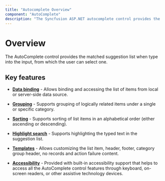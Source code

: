 ```yaml
---
title: "Autocomplete Overview"
component: "AutoComplete"
description: "The Syncfusion ASP.NET autocomplete control provides the matched suggestion list when type into the input, from which the user can select one."
---
```


# Overview

The AutoComplete control provides the matched suggestion list when type into the input, from which the user can select one.

## Key features

* **[Data binding](./data-binding/)** - Allows binding and accessing the list of items from local or server-side data source.

* **[Grouping](./grouping/)** - Supports grouping of logically related items under a single or specific category.

* **[Sorting](https://help.syncfusion.com/cr/cref_files/aspnetcore-js2/Syncfusion.EJ2~Syncfusion.EJ2.DropDowns.AutoComplete~SortOrder.html)** - Supports sorting of list
items in an alphabetical order (either ascending or descending).

* **[Highlight search](./how-to/custom-search/)** - Supports highlighting the typed
text in the suggestion list.

* **[Templates](./templates/)** - Allows customizing the list item, header, footer,
category group header, no records and action failure
content.

* **[Accessibility](./accessibility/)** - Provided with built-in accessibility
support that helps to access all the AutoComplete control features through keyboard, on-screen readers, or other assistive technology devices.
